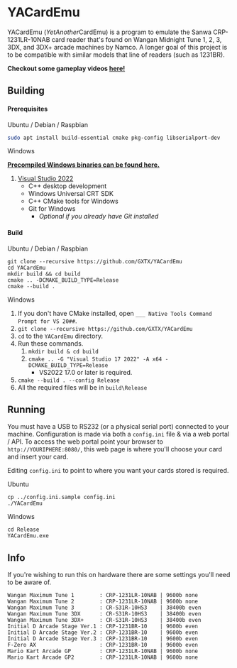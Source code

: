 YACardEmu
============

YACardEmu (*YetAnother*CardEmu) is a program to emulate the Sanwa CRP-1231LR-10NAB card reader that's found on Wangan Midnight Tune 1, 2, 3, 3DX, and 3DX+ arcade machines by Namco. A longer goal of this project is to be compatible with similar models that line of readers (such as 1231BR).

**Checkout some gameplay videos [here!](https://www.youtube.com/channel/UCle6xQNwROzwYfYMyrnIcBQ)**

Building
---------
#### Prerequisites

Ubuntu / Debian / Raspbian

```sh
sudo apt install build-essential cmake pkg-config libserialport-dev
```

Windows

**[Precompiled Windows binaries can be found here.](https://github.com/GXTX/YACardEmu/tags)**

1. [Visual Studio 2022](https://visualstudio.microsoft.com/vs/)
    * C++ desktop development
    * Windows Universal CRT SDK
    * C++ CMake tools for Windows
    * Git for Windows
		* *Optional if you already have Git installed*

#### Build

Ubuntu / Debian / Raspbian

```
git clone --recursive https://github.com/GXTX/YACardEmu
cd YACardEmu
mkdir build && cd build
cmake .. -DCMAKE_BUILD_TYPE=Release
cmake --build .
```

Windows

1. If you don't have CMake installed, open `___ Native Tools Command Prompt for VS 20##`.
2. `git clone --recursive https://github.com/GXTX/YACardEmu`
3. `cd` to the `YACardEmu` directory.
4. Run these commands.
    1. `mkdir build & cd build`
    2. `cmake .. -G "Visual Studio 17 2022" -A x64 -DCMAKE_BUILD_TYPE=Release`
        * VS2022 17.0 or later is required.
5. `cmake --build . --config Release`
6. All the required files will be in `build\Release`

Running
---------

You must have a USB to RS232 (or a physical serial port) connected to your machine. Configuration is made via both a `config.ini` file & via a web portal / API.
To access the web portal point your browser to `http://YOURIPHERE:8080/`, this web page is where you'll choose your card and insert your card.

Editing `config.ini` to point to where you want your cards stored is required.

Ubuntu

```
cp ../config.ini.sample config.ini
./YACardEmu
```

Windows

```
cd Release
YACardEmu.exe
```

Info
---------

If you're wishing to run this on hardware there are some settings you'll need to be aware of.

```
Wangan Maximum Tune 1        : CRP-1231LR-10NAB | 9600b none
Wangan Maximum Tune 2        : CRP-1231LR-10NAB | 9600b none
Wangan Maximum Tune 3        : CR-S31R-10HS3    | 38400b even
Wangan Maximum Tune 3DX      : CR-S31R-10HS3    | 38400b even
Wangan Maximum Tune 3DX+     : CR-S31R-10HS3    | 38400b even
Initial D Arcade Stage Ver.1 : CRP-1231BR-10    | 9600b even
Initial D Arcade Stage Ver.2 : CRP-1231BR-10    | 9600b even
Initial D Arcade Stage Ver.3 : CRP-1231BR-10    | 9600b even
F-Zero AX                    : CRP-1231BR-10    | 9600b even
Mario Kart Arcade GP         : CRP-1231LR-10NAB | 9600b none
Mario Kart Arcade GP2        : CRP-1231LR-10NAB | 9600b none
```

